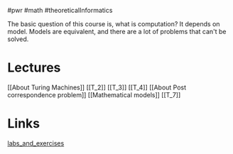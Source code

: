 #pwr #math #theoreticalInformatics 

The basic question of this course is, what is computation? It depends on model. Models are equivalent, and there are a lot of problems that can't be solved.
# Lectures
[[About Turing Machines]]
[[T_2]]
[[T_3]]
[[T_4]]
[[About Post correspondence problem]] 
[[Mathematical models]]
[[T_7]]
# Links
[labs_and_exercises](https://cs.pwr.edu.pl/gebala/dyd/tpi2024.html)